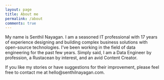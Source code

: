 ```yaml
---
layout: page
title: About me
permalink: /about
comments: true
---
```


<div class="row justify-content-between">
   <div class="col-md-8 pr-5">
      <p>My name is Senthil Nayagan. I am a seasoned IT professional with 17 years of experience designing and building complex business solutions with open-source technologies. I've been working in the field of data engineering for the past few years. Simply said, I am a Data Engineer by profession, a Rustacean by interest, and an avid Content Creator.</p>
      <p>If you like my stories or have suggestions for their improvement, please feel free to contact me at hello@senthilnayagan.com.</p>
   </div>
</div>